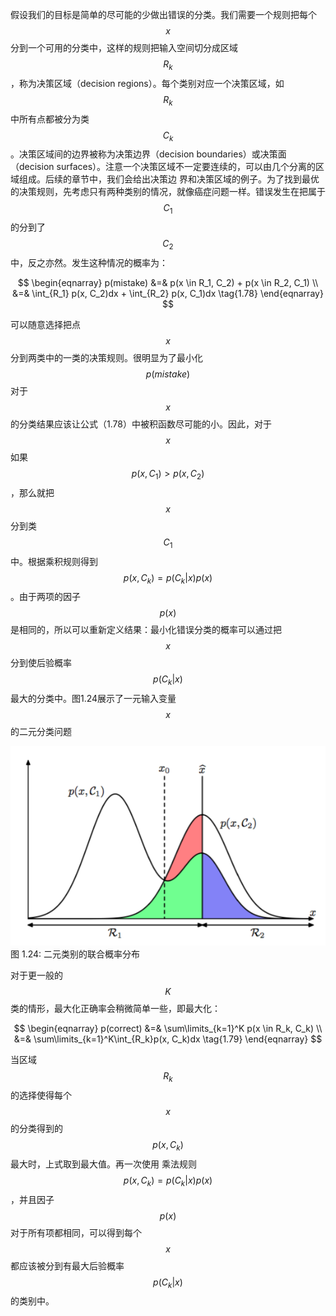假设我们的目标是简单的尽可能的少做出错误的分类。我们需要一个规则把每个$$ x $$分到一个可用的分类中，这样的规则把输入空间切分成区域$$ R_k $$，称为决策区域（decision regions）。每个类别对应一个决策区域，如$$ R_k $$中所有点都被分为类$$ C_k $$。决策区域间的边界被称为决策边界（decision boundaries）或决策面（decision
surfaces）。注意一个决策区域不一定要连续的，可以由几个分离的区域组成。后续的章节中，我们会给出决策边 界和决策区域的例子。为了找到最优的决策规则，先考虑只有两种类别的情况，就像癌症问题一样。错误发生在把属于$$C_1 $$的分到了$$ C_2 $$中，反之亦然。发生这种情况的概率为：    

$$
\begin{eqnarray}
p(mistake) &=& p(x \in R_1, C_2) + p(x \in R_2, C_1) \\ 
&=& \int_{R_1} p(x, C_2)dx + \int_{R_2} p(x, C_1)dx  \tag{1.78}
\end{eqnarray}
$$

可以随意选择把点$$ x $$分到两类中的一类的决策规则。很明显为了最小化$$ p(mistake) $$对于$$ x $$的分类结果应该让公式（1.78）中被积函数尽可能的小。因此，对于$$ x $$如果$$ p(x, C_1) > p(x, C_2) $$，那么就把$$ x $$分到类$$ C_1 $$中。根据乘积规则得到$$ p(x, C_k) = p(C_k|x)p(x) $$。由于两项的因子$$ p(x) $$是相同的，所以可以重新定义结果：最小化错误分类的概率可以通过把$$ x $$分到使后验概率$$ p(C_k|x) $$最大的分类中。图1.24展示了一元输入变量$$ x $$的二元分类问题

![图 1-24](images/classification.png)      
图 1.24: 二元类别的联合概率分布

对于更一般的$$ K $$类的情形，最大化正确率会稍微简单一些，即最大化：    

$$
\begin{eqnarray}
p(correct) &=& \sum\limits_{k=1}^K p(x \in R_k, C_k) \\
&=& \sum\limits_{k=1}^K\int_{R_k}p(x, C_k)dx \tag{1.79}
\end{eqnarray}
$$

当区域$$ R_k $$的选择使得每个$$ x $$的分类得到的$$ p(x, C_k) $$最大时，上式取到最大值。再一次使用 乘法规则$$ p(x, C_k) = p(C_k | x)p(x) $$，并且因子$$ p(x) $$对于所有项都相同，可以得到每个$$ x $$都应该被分到有最大后验概率$$ p(C_k|x) $$的类别中。
